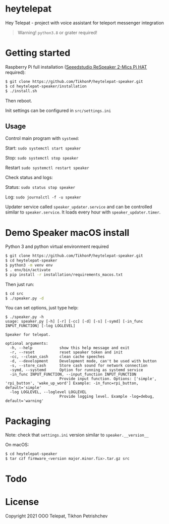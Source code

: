 # heytelepat
Hey Telepat - project with voice assistant for teleport messenger integration

> Warning! `python3.8` or grater required!

# Getting started
Raspberry Pi full installation ([Seeedstudio ReSpeaker 2-Mics Pi HAT](https://wiki.seeedstudio.com/ReSpeaker_2_Mics_Pi_HAT/) required):

```bash
$ git clone https://github.com/TikhonP/heytelepat-speaker.git
$ cd heytelepat-speaker/installation
$ ./install.sh
```

Then reboot.

Init settings can be configured in `src/settings.ini`

## Usage

Control main program with `systemd`:

Start: `sudo systemctl start speaker`

Stop: `sudo systemctl stop speaker`

Restart `sudo systemctl restart speaker`

Check status and logs:

Status: `sudo status stop speaker`

Log: `sudo journalctl -f -u speaker`

Updater service called `speaker_updater.service` and can be controlled similar to `speaker.service`.
It loads every hour with `speaker_updater.timer`.

# Demo Speaker macOS install

Python 3 and python virtual environment required

```bash 
$ git clone https://github.com/TikhonP/heytelepat-speaker.git
$ cd heytelepat-speaker
$ python3 -m venv env
$ . env/bin/activate
$ pip install -r installation/requirements_macos.txt
```
Then just run:

```bash
$ cd src
$ ./speaker.py -d
```

You can set options, just type help:

```
$ ./speaker.py -h
usage: speaker.py [-h] [-r] [-cc] [-d] [-s] [-symd] [-in_func INPUT_FUNCTION] [-log LOGLEVEL]

Speaker for telepat.

optional arguments:
  -h, --help            show this help message and exit
  -r, --reset           reset speaker token and init
  -cc, --clean_cash     clean cache speeches
  -d, --development     Development mode, can't be used with button
  -s, --store_cash      Store cash sound for network connection
  -symd, --systemd      Option for running as systemd service
  -in_func INPUT_FUNCTION, --input_function INPUT_FUNCTION
                        Provide input function. Options: ['simple', 'rpi_button', 'wake_up_word'] Example: -in_func=rpi_button, default='simple'
  -log LOGLEVEL, --loglevel LOGLEVEL
                        Provide logging level. Example -log=debug, default='warning'
```

# Packaging
Note: check that `settings.ini` version similar to `speaker.__version__`

On macOS:

```bash
$ cd heytelepat-speaker
$ tar czf firmware_<version major.minor.fix>.tar.gz src
```

# Todo

# License

Copyright 2021 OOO Telepat, Tikhon Petrishchev